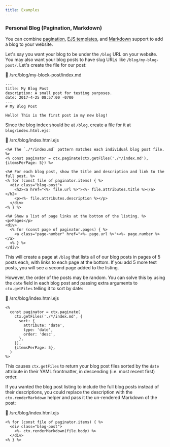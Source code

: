 ```yaml
---
title: Examples
---
```


### Personal Blog (Pagination, Markdown)

You can combine [pagination](../features.html#pagination), [EJS templates](../features.html#ejs), and [Markdown](../features.html#markdown) support to add a blog to your website.

Let's say you want your blog to be under the `/blog` URL on your website. You may also want your blog posts to have slug URLs like `/blog/my-blog-post/`. Let's create the file for our post:

<div class="code-block-with-filename">
  <div class="filename">📄 /src/blog/my-block-post/index.md</div>

  ```text
  ---
  title: My Blog Post
  description: A small post for testing purposes.
  date: 2017-4-25 08:57:00 -0700
  ---
  # My Blog Post

  Hello! This is the first post in my new blog!
  ```
</div>

Since the blog index should be at `/blog`, create a file for it at `blog/index.html.ejs`:

<div class="code-block-with-filename">
  <div class="filename">📄 /src/blog/index.html.ejs</div>

  ```erb
  <%# The `./*/index.md` pattern matches each individual blog post file. %>
  <% const paginator = ctx.paginate(ctx.getFiles('./*/index.md'), {itemsPerPage: 5}) %>

  <%# For each blog post, show the title and description and link to the full post. %>
  <% for (const file of paginator.items) { %>
    <div class="blog-post">
      <h2><a href="<%- file.url %>"><%- file.attributes.title %></a></h2>
      <p><%- file.attributes.description %></p>
    </div>
  <% } %>

  <%# Show a list of page links at the bottom of the listing. %>
  <p>Pages</p>
  <div>
    <% for (const page of paginator.pages) { %>
      <a class="page-number" href="<%- page.url %>"><%- page.number %></a>
    <% } %>
  </div>
  ```
</div>

This will create a page at `/blog` that lists all of our blog posts in pages of 5 posts each, with links to each page at the bottom. If you add 5 more test posts, you will see a second page added to the listing.

However, the order of the posts may be random. You can solve this by using the `date` field in each blog post and passing extra arguments to `ctx.getFiles` telling it to sort by date:

<div class="code-block-with-filename">
  <div class="filename">📄 /src/blog/index.html.ejs</div>

  ```erb
  <%
    const paginator = ctx.paginate(
      ctx.getFiles('./*/index.md', {
        sort: {
          attribute: 'date',
          type: 'date',
          order: 'desc',
        },
      }),
      {itemsPerPage: 5},
    )
  %>
  ```
</div>

This causes `ctx.getFiles` to return your blog post files sorted by the `date` attribute in their YAML frontmatter, in descending (i.e. most recent first) order.

If you wanted the blog post listing to include the full blog posts instead of their descriptions, you could replace the description with the `ctx.renderMarkdown` helper and pass it the un-rendered Markdown of the post:

<div class="code-block-with-filename">
  <div class="filename">📄 /src/blog/index.html.ejs</div>

  ```erb
  <% for (const file of paginator.items) { %>
    <div class="blog-post">
      <%- ctx.renderMarkdown(file.body) %>
    </div>
  <% } %>
  ```
</div>
